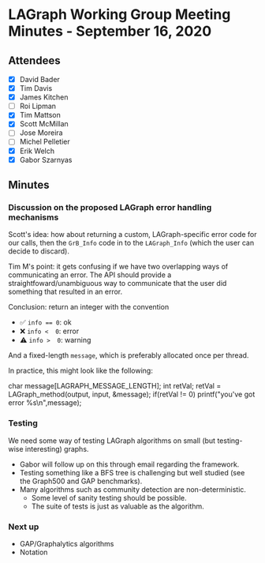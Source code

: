 # LAGraph Working Group Meeting Minutes - September 16, 2020

## Attendees
- [X] David Bader
- [X] Tim Davis
- [X] James Kitchen
- [ ] Roi Lipman
- [X] Tim Mattson
- [X] Scott McMillan
- [ ] Jose Moreira
- [ ] Michel Pelletier
- [X] Erik Welch
- [X] Gabor Szarnyas

## Minutes

### Discussion on the proposed LAGraph error handling mechanisms

Scott's idea: how about returning a custom, LAGraph-specific error code for our calls, then the `GrB_Info` code in to the `LAGraph_Info` (which the user can decide to discard).

Tim M's point: it gets confusing if we have two overlapping ways of communicating an error. The API should provide a straightfoward/unambiguous way to communicate that the user did something that resulted in an error.

Conclusion: return an integer with the convention

* :white_check_mark: `info == 0`: ok
* :x: `info <  0`: error
* :warning: `info >  0`: warning

And a fixed-length `message`, which is preferably allocated once per thread.

In practice,  this might look like the following:

char message[LAGRAPH_MESSAGE_LENGTH];
int retVal;
retVal = LAGraph_method(output, input, &message);
if(retVal != 0) printf("you've got error %s\n",message);

### Testing

We need some way of testing LAGraph algorithms on small (but testing-wise interesting) graphs.

* Gabor will follow up on this through email regarding the framework.
* Testing something like a BFS tree is challenging but well studied (see the Graph500 and GAP benchmarks).
* Many algorithms such as community detection are non-deterministic.
  * Some level of sanity testing should be possible.
  * The suite of tests is just as valuable as the algorithm.

### Next up

* GAP/Graphalytics algorithms
* Notation
